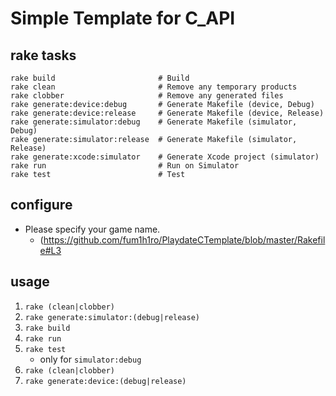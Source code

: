 # Simple Template for C_API



## rake tasks

```
rake build                       # Build
rake clean                       # Remove any temporary products
rake clobber                     # Remove any generated files
rake generate:device:debug       # Generate Makefile (device, Debug)
rake generate:device:release     # Generate Makefile (device, Release)
rake generate:simulator:debug    # Generate Makefile (simulator, Debug)
rake generate:simulator:release  # Generate Makefile (simulator, Release)
rake generate:xcode:simulator    # Generate Xcode project (simulator)
rake run                         # Run on Simulator
rake test                        # Test
```


## configure

- Please specify your game name.
    - (https://github.com/fum1h1ro/PlaydateCTemplate/blob/master/Rakefile#L3


## usage

1. `rake (clean|clobber)`
2. `rake generate:simulator:(debug|release)`
3. `rake build`
4. `rake run`
5. `rake test`
    - only for `simulator:debug`
5. `rake (clean|clobber)`
6. `rake generate:device:(debug|release)`

